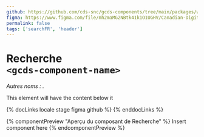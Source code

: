 ```yaml
---
github: https://github.com/cds-snc/gcds-components/tree/main/packages/web/src/components/gcds-enter-component-name
figma: https://www.figma.com/file/mh2maMG2NBtk41k1O1UGHV/Canadian-Digital-Service%E2%80%A8---GC-Design-System?type=design&node-id=7301-1409&mode=design&t=yMaP24b3Wfu5x6t5-0
permalink: false
tags: ['searchFR', 'header']
---
```


# Recherche <br>`<gcds-component-name>`

_Autres noms : ._

This element will have the content below it

{% docLinks locale stage figma github %}
{% enddocLinks %}

{% componentPreview "Aperçu du composant de Recherche" %}
Insert component here
{% endcomponentPreview %}
